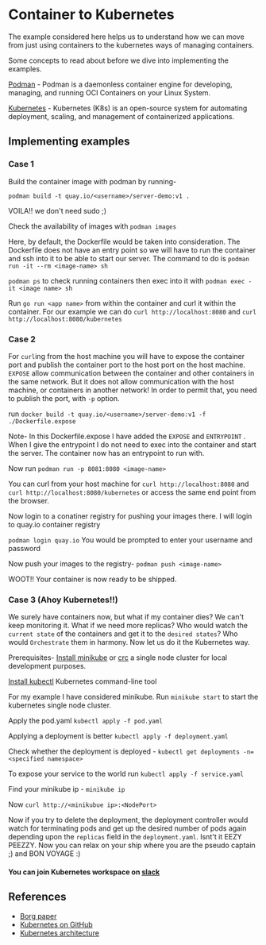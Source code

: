# Container to Kubernetes

The example considered here helps us to understand how we can move from just using containers to the kubernetes ways of managing containers.

Some concepts to read about before we dive into implementing the examples.

[Podman](https://podman.io/) - Podman is a daemonless container engine for developing, managing, and running OCI Containers on your Linux System.

[Kubernetes](https://kubernetes.io/) - Kubernetes (K8s) is an open-source system for automating deployment, scaling, and management of containerized applications.


## Implementing examples

### Case 1

Build the container image with podman by running-

`podman build -t quay.io/<username>/server-demo:v1 .`

VOILA!! we don't need sudo ;)

Check the availability of images with `podman images`

Here, by default, the Dockerfile would be taken into consideration. The Dockerfile does not have an entry point so we will have to run the container and ssh into it to be able to start our server. The command to do is `podman run -it --rm <image-name> sh`

`podman ps` to check running containers then exec into it with `podman exec -it <image name> sh`

Run `go run <app name>` from within the container and curl it within the container.
For our example we can do `curl http://localhost:8080` and `curl http://localhost:8080/kubernetes`

### Case 2

For `curl`ing from the host machine you will have to expose the container port and publish the container port to the host port on the host machine. `EXPOSE` allow communication between the container and other containers in the same network. But it does not allow communication with the host machine, or containers in another network! In order to permit that, you need to publish the port, with `-p` option.

run `docker build -t quay.io/<username>/server-demo:v1 -f ./Dockerfile.expose`

Note- In this Dockerfile.expose I have added the `EXPOSE` and `ENTRYPOINT` . When I give the entrypoint I do not need to exec into the container and start the server. The container now has an entrypoint to run with.

Now run `podman run -p 8081:8080 <image-name> `

You can curl from your host machine for `curl http://localhost:8080` and `curl http://localhost:8080/kubernetes` or access the same end point from the browser.

Now login to a conatiner registry for pushing your images there. I will login to quay.io container registry

`podman login quay.io`
You would be prompted to enter your username and password 

Now push your images to the registry- `podman push <image-name>`

WOOT!! Your container is now ready to be shipped.

### Case 3 (Ahoy Kubernetes!!)

We surely have containers now, but what if my container dies? We can't keep monitoring it. What if we need more replicas? Who would watch the `current state` of the containers and get it to the `desired states`? Who would `Orchestrate` them in harmony. Now let us do it the Kubernetes way. 

Prerequisites- [Install minikube](https://kubernetes.io/docs/tasks/tools/install-minikube/) or [crc](https://cloud.redhat.com/openshift/install/crc/installer-provisioned) a single node cluster for local development purposes.

[Install kubectl](https://kubernetes.io/docs/tasks/tools/install-kubectl/) Kubernetes command-line tool 

For my example I have considered minikube. Run `minikube start` to start the kubernetes single node cluster.

Apply the pod.yaml `kubectl apply -f pod.yaml`

Applying a deployment is better `kubectl apply -f deployment.yaml`

Check whether the deployment is deployed - `kubectl get deployments -n=<specified namespace>`

To expose your service to the world run `kubectl apply -f service.yaml`

Find your minikube ip - `minikube ip`

Now `curl http://<minikubue ip>:<NodePort>`

Now if you try to delete the deployment, the deployment controller would watch for terminating pods and get up the desired number of pods again depending upon the `replicas` field in the `deployment.yaml`. Isnt't it EEZY PEEZZY. Now you can relax on your ship where you are the pseudo captain ;) and BON VOYAGE :)


#### You can join Kubernetes workspace on [slack](https://slack.k8s.io/)

## References

- [Borg paper](https://research.google/pubs/pub43438/)
- [Kubernetes on GitHub](https://github.com/kubernetes/kubernetes)
- [Kubernetes architecture](https://kubernetes.io/docs/concepts/architecture/cloud-controller/)